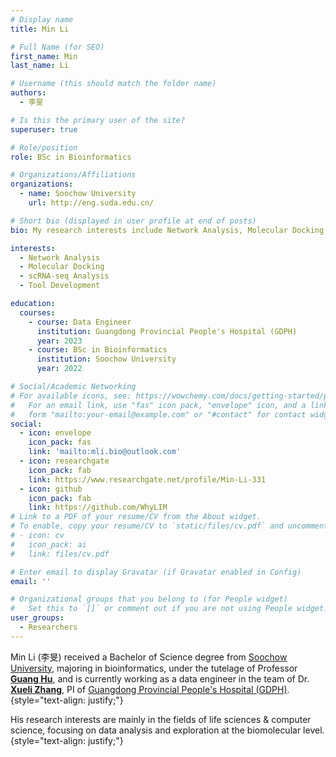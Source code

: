 ```yaml
---
# Display name
title: Min Li

# Full Name (for SEO)
first_name: Min
last_name: Li

# Username (this should match the folder name)
authors:
  - 李旻

# Is this the primary user of the site?
superuser: true

# Role/position
role: BSc in Bioinformatics

# Organizations/Affiliations
organizations:
  - name: Soochow University
    url: http://eng.suda.edu.cn/

# Short bio (displayed in user profile at end of posts)
bio: My research interests include Network Analysis, Molecular Docking, scRNA-seq data Analysis and Tool Development.

interests:
  - Network Analysis
  - Molecular Docking
  - scRNA-seq Analysis
  - Tool Development

education:
  courses:
    - course: Data Engineer
      institution: Guangdong Provincial People's Hospital (GDPH)
      year: 2023
    - course: BSc in Bioinformatics
      institution: Soochow University
      year: 2022

# Social/Academic Networking
# For available icons, see: https://wowchemy.com/docs/getting-started/page-builder/#icons
#   For an email link, use "fas" icon pack, "envelope" icon, and a link in the
#   form "mailto:your-email@example.com" or "#contact" for contact widget.
social:
  - icon: envelope
    icon_pack: fas
    link: 'mailto:mli.bio@outlook.com'
  - icon: researchgate
    icon_pack: fab
    link: https://www.researchgate.net/profile/Min-Li-331
  - icon: github
    icon_pack: fab
    link: https://github.com/WhyLIM
# Link to a PDF of your resume/CV from the About widget.
# To enable, copy your resume/CV to `static/files/cv.pdf` and uncomment the lines below.
# - icon: cv
#   icon_pack: ai
#   link: files/cv.pdf

# Enter email to display Gravatar (if Gravatar enabled in Config)
email: ''

# Organizational groups that you belong to (for People widget)
#   Set this to `[]` or comment out if you are not using People widget.
user_groups:
  - Researchers
---
```


Min Li (李旻) received a Bachelor of Science degree from [Soochow University](http://eng.suda.edu.cn/), majoring in bioinformatics, under the tutelage of Professor [**Guang Hu**](https://www.researchgate.net/profile/Guang-Hu-3), and is currently working as a data engineer in the team of Dr. [**Xueli Zhang**](https://www.researchgate.net/profile/Xueli-Zhang), PI of [Guangdong Provincial People's Hospital (GDPH)](https://www.gdghospital.org.cn/en/). 
{style="text-align: justify;"}

His research interests are mainly in the fields of life sciences & computer science, focusing on data analysis and exploration at the biomolecular level.
{style="text-align: justify;"}
